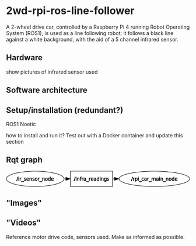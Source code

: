 # 2wd-rpi-ros-line-follower
A 2-wheel drive car, controlled by a Raspberry Pi 4 running Robot Operating System (ROS1), is used as a line following robot; it follows a black line against a white background, with the aid of a 5 channel infrared sensor.


## Hardware

show pictures of infrared sensor used

## Software architecture


## Setup/installation (redundant?)
ROS1 Noetic



how to install and run it? Test out with a Docker container and update this section


## Rqt graph

<p align="center">
  <img src=images/rosgraph.png>
</p>

## "Images"

## "Videos"


Reference motor drive code, sensors used. Make as informed as possible.
